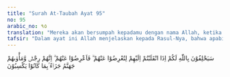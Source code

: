 ```yaml
---
title: "Surah At-Taubah Ayat 95"
no: 95
arabic_no: ٩٥
translation: "Mereka akan bersumpah kepadamu dengan nama Allah, ketika kamu kembali kepada mereka, agar kamu berpaling dari mereka. Maka berpalinglah dari mereka; karena sesungguhnya mereka itu berjiwa kotor dan tempat mereka neraka Jahanam, sebagai balasan atas apa yang telah mereka kerjakan."
tafsir: "Dalam ayat ini Allah menjelaskan kepada Rasul-Nya, bahwa apabila beliau dan kaum Muslimin telah kembali nanti dari peperangan itu, maka kaum munafik akan datang kepada beliau seraya bersumpah dengan nama Allah (menguatkan apa yang mereka ucapkan), agar Rasulullah berpaling dari mereka dengan tidak menghiraukan perbuatan mereka yang tidak ikut berperang.\n\nKemudian Allah memerintahkan kepada Rasul-Nya, agar beliau betul-betul memalingkan muka dari kaum munafik sebagai penghinaan kepada mereka. Berikutnya, Allah menjelaskan alasan mengapa Rasulullah harus memalingkan muka dari kaum munafik karena mereka itu najis. Artinya sikap dan perbuatan mereka itu kotor, sehingga mereka harus dijauhi, seperti menjauhkan kain yang bersih dari sesuatu yang najis. Hal ini sejalan dengan apa yang terdapat dalam firman Allah:\n\nWahai orang-orang yang beriman! Sesungguhnya orang-orang yang musyrik itu najis (kotor jiwa). (at-Taubah/9: 28)\n\nAkhirnya Allah menyatakan, bahwa tempat kembali kaum munafik di akhirat kelak adalah neraka Jahanam, sebagai balasan atas apa yang telah mereka lakukan selama di dunia, yaitu kekufuran yang telah mengotori diri mereka; dan kekotoran itu semakin bertambah akibat berpalingnya mereka dari ayat-ayat Allah. Keterangan semacam ini akan didapat nanti pada firman Allah:\n\nDan adapun orang-orang yang di dalam hatinya ada penyakit, maka (dengan surah itu) akan menambah kekafiran mereka yang telah ada dan mereka akan mati dalam keadaan kafir. (at-Taubah/9: 125)"
---
```

سَيَحْلِفُوْنَ بِاللّٰهِ لَكُمْ اِذَا انْقَلَبْتُمْ اِلَيْهِمْ لِتُعْرِضُوْا عَنْهُمْ ۗ فَاَعْرِضُوْا عَنْهُمْ ۗ اِنَّهُمْ رِجْسٌۙ وَّمَأْوٰىهُمْ جَهَنَّمُ جَزَاۤءً ۢبِمَا كَانُوْا يَكْسِبُوْنَ